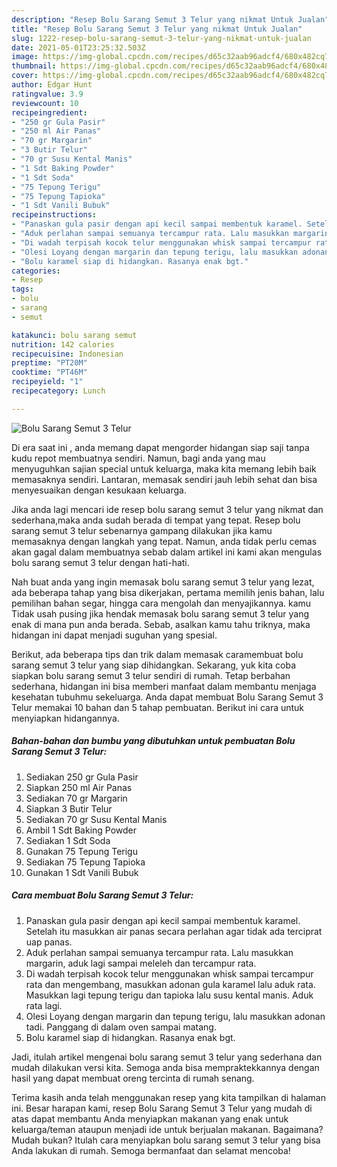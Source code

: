 ```yaml
---
description: "Resep Bolu Sarang Semut 3 Telur yang nikmat Untuk Jualan"
title: "Resep Bolu Sarang Semut 3 Telur yang nikmat Untuk Jualan"
slug: 1222-resep-bolu-sarang-semut-3-telur-yang-nikmat-untuk-jualan
date: 2021-05-01T23:25:32.503Z
image: https://img-global.cpcdn.com/recipes/d65c32aab96adcf4/680x482cq70/bolu-sarang-semut-3-telur-foto-resep-utama.jpg
thumbnail: https://img-global.cpcdn.com/recipes/d65c32aab96adcf4/680x482cq70/bolu-sarang-semut-3-telur-foto-resep-utama.jpg
cover: https://img-global.cpcdn.com/recipes/d65c32aab96adcf4/680x482cq70/bolu-sarang-semut-3-telur-foto-resep-utama.jpg
author: Edgar Hunt
ratingvalue: 3.9
reviewcount: 10
recipeingredient:
- "250 gr Gula Pasir"
- "250 ml Air Panas"
- "70 gr Margarin"
- "3 Butir Telur"
- "70 gr Susu Kental Manis"
- "1 Sdt Baking Powder"
- "1 Sdt Soda"
- "75 Tepung Terigu"
- "75 Tepung Tapioka"
- "1 Sdt Vanili Bubuk"
recipeinstructions:
- "Panaskan gula pasir dengan api kecil sampai membentuk karamel. Setelah itu masukkan air panas secara perlahan agar tidak ada terciprat uap panas."
- "Aduk perlahan sampai semuanya tercampur rata. Lalu masukkan margarin, aduk lagi sampai meleleh dan tercampur rata."
- "Di wadah terpisah kocok telur menggunakan whisk sampai tercampur rata dan mengembang, masukkan adonan gula karamel lalu aduk rata. Masukkan lagi tepung terigu dan tapioka lalu susu kental manis. Aduk rata lagi."
- "Olesi Loyang dengan margarin dan tepung terigu, lalu masukkan adonan tadi. Panggang di dalam oven sampai matang."
- "Bolu karamel siap di hidangkan. Rasanya enak bgt."
categories:
- Resep
tags:
- bolu
- sarang
- semut

katakunci: bolu sarang semut 
nutrition: 142 calories
recipecuisine: Indonesian
preptime: "PT20M"
cooktime: "PT46M"
recipeyield: "1"
recipecategory: Lunch

---
```



![Bolu Sarang Semut 3 Telur](https://img-global.cpcdn.com/recipes/d65c32aab96adcf4/680x482cq70/bolu-sarang-semut-3-telur-foto-resep-utama.jpg)

Di era  saat ini , anda memang dapat mengorder hidangan siap saji tanpa kudu repot membuatnya sendiri. Namun, bagi anda yang mau menyuguhkan sajian special untuk keluarga, maka kita memang lebih baik memasaknya sendiri. Lantaran, memasak sendiri jauh lebih sehat dan bisa menyesuaikan dengan kesukaan keluarga.

Jika anda lagi mencari ide resep bolu sarang semut 3 telur yang nikmat dan sederhana,maka anda sudah berada di tempat yang tepat. Resep bolu sarang semut 3 telur  sebenarnya gampang dilakukan jika kamu memasaknya dengan langkah yang tepat. Namun, anda tidak perlu cemas akan gagal dalam membuatnya 
sebab dalam artikel ini kami akan mengulas bolu sarang semut 3 telur dengan hati-hati.  



Nah buat anda yang ingin memasak bolu sarang semut 3 telur yang lezat, ada beberapa tahap yang bisa dikerjakan, pertama memilih jenis bahan, lalu pemilihan bahan segar, hingga cara mengolah dan menyajikannya. kamu Tidak usah pusing jika hendak memasak bolu sarang semut 3 telur yang enak di mana pun anda berada. Sebab, asalkan kamu  tahu triknya, maka hidangan ini dapat menjadi suguhan yang spesial.

Berikut, ada beberapa tips dan trik dalam memasak caramembuat bolu sarang semut 3 telur yang siap dihidangkan. Sekarang, yuk kita coba siapkan bolu sarang semut 3 telur sendiri di rumah. Tetap berbahan sederhana, hidangan ini bisa memberi manfaat dalam membantu menjaga kesehatan tubuhmu sekeluarga. Anda dapat membuat Bolu Sarang Semut 3 Telur memakai 10 bahan dan 5 tahap pembuatan. Berikut ini cara untuk menyiapkan hidangannya.

<!--inarticleads1-->

##### Bahan-bahan dan bumbu yang dibutuhkan untuk pembuatan Bolu Sarang Semut 3 Telur:

1. Sediakan 250 gr Gula Pasir
1. Siapkan 250 ml Air Panas
1. Sediakan 70 gr Margarin
1. Siapkan 3 Butir Telur
1. Sediakan 70 gr Susu Kental Manis
1. Ambil 1 Sdt Baking Powder
1. Sediakan 1 Sdt Soda
1. Gunakan 75 Tepung Terigu
1. Sediakan 75 Tepung Tapioka
1. Gunakan 1 Sdt Vanili Bubuk




<!--inarticleads2-->

##### Cara membuat Bolu Sarang Semut 3 Telur:

1. Panaskan gula pasir dengan api kecil sampai membentuk karamel. Setelah itu masukkan air panas secara perlahan agar tidak ada terciprat uap panas.
1. Aduk perlahan sampai semuanya tercampur rata. Lalu masukkan margarin, aduk lagi sampai meleleh dan tercampur rata.
1. Di wadah terpisah kocok telur menggunakan whisk sampai tercampur rata dan mengembang, masukkan adonan gula karamel lalu aduk rata. Masukkan lagi tepung terigu dan tapioka lalu susu kental manis. Aduk rata lagi.
1. Olesi Loyang dengan margarin dan tepung terigu, lalu masukkan adonan tadi. Panggang di dalam oven sampai matang.
1. Bolu karamel siap di hidangkan. Rasanya enak bgt.




Jadi, itulah artikel mengenai  bolu sarang semut 3 telur  yang sederhana dan mudah dilakukan versi kita. Semoga anda bisa mempraktekkannya dengan hasil yang dapat membuat oreng tercinta di rumah senang. 

Terima kasih anda telah menggunakan resep yang kita tampilkan di halaman ini. Besar harapan kami, resep  Bolu Sarang Semut 3 Telur yang mudah di atas dapat membantu Anda menyiapkan makanan yang enak untuk keluarga/teman ataupun menjadi ide untuk berjualan makanan. Bagaimana? Mudah bukan? Itulah cara menyiapkan bolu sarang semut 3 telur yang bisa Anda lakukan di rumah. Semoga bermanfaat dan selamat mencoba!

